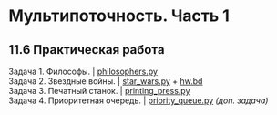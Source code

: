 # Мультипоточность. Часть 1
## 11.6 Практическая работа

Задача 1. Философы. | [philosophers.py](https://github.com/wafflelios/Python-Advanced/blob/main/mod11/philosophers.py)<br>
Задача 2. Звездные войны. | [star_wars.py](https://github.com/wafflelios/Python-Advanced/blob/main/mod11/star_wars.py) + [hw.bd](https://github.com/wafflelios/Python-Advanced/blob/main/mod11/hw.db)<br>
Задача 3. Печатный станок. | [printing_press.py](https://github.com/wafflelios/Python-Advanced/blob/main/mod11/printing_press.py)<br>
Задача 4. Приоритетная очередь. | [priority_queue.py](https://github.com/wafflelios/Python-Advanced/blob/main/mod11/priority_queue.py) _(доп. задача)_
